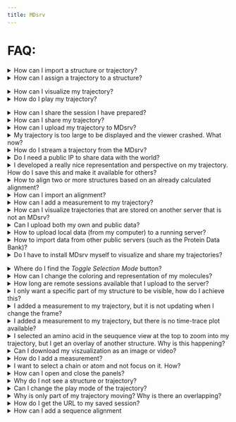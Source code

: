 ```yaml
---
title: MDsrv
---
```


# FAQ:

<div class='faq'>

<a name='t-import'></a>
<details>
    <summary>How can I import a structure or trajectory?</summary>
<p><div markdown="1">
You can find a detailed description on how to import structures and trajectories, inluding a video, in the tutorial section under <a href="tutorial.html#t-import">Importing structures and trajectories</a>.
</div></p></details>

<details>
    <summary>How can I assign a trajectory to a structure?</summary>
<p><div markdown="1">
You can find a detailes description on how to assign a trajectory to a structure, including a video, in the tutorial section under <a href="tutorial.html#t-assign-traj">Assign a trajectory to a structure</a>.
</div></p></details>

<a name='faq-vis-traj'></a>
<details>
    <summary>How can I visualize my trajectory?</summary>
<p><div markdown="1">
To visualize your trajectory follow the steps in the tutorials:
- <a href="tutorial.html#t-import">Importing structures and trajectories</a>
- <a href="tutorial.html#t-assign-traj">Assign a trajectory to a structure</a>
- <a href="tutorial.html#t-play">Play trajectory</a>
</div></p></details>

<details>
    <summary>How do I play my trajectory?</summary>
<p><div markdown="1">
You can find a detailed description on how to play a trajectory, inluding a video, in the tutorial section under <a href="tutorial.html#t-play">Play trajectory</a>.
</div></p></details>

<a name='faq-share-session'></a>
<details>
    <summary>How can I share the session I have prepared?</summary>
<p><div markdown="1">
You can share your session in two ways. A detailed description on how to share a session, inluding a video, can be found in the tutorial section under <a href="tutorial.html#t-share-session">Sharing a session</a>.
</div></p></details>

<details>
    <summary>How can I share my trajectory?</summary>
<p><div markdown="1">
You can share your trajectory by sharing your session. Check out the Tutorial <a href="tutorial.html#t-share-session">Sharing a session</a>.
</div></p></details>

<details>
    <summary>How can I upload my trajectory to MDsrv?</summary>
<p><div markdown="1">
You can upload a trajectory to the MDsrv for streaming. Note that the trajectory must be publicly available on a server. Follow the steps in the tutorial <a href="tutorial.html#t-upload-traj">Upload a trajectory to the MDsrv</a>.
</div></p></details>

<details>
    <summary>My trajectory is too large to be displayed and the viewer crashed. What now?</summary>
<p><div markdown="1">
To visualize and share large trajectories, you either need to set up your own server or upload the trajectory to our MDsrv.

To set up your own MDsrv, check out the <a href="install.html">Install</a> page.

To upload the trajectory to our server, check out the tutorial <a href="tutorial.html#t-upload-traj">Upload a trajectory to the MDsrv</a>.
</div></p></details>

<details>
    <summary>How do I stream a trajectory from the MDsrv?</summary>
<p><div markdown="1">
You can find a detailed description on how to stream a trajectory from the MDsrv, inluding a video, in the tutorial section under <a href="tutorial.html#t-stream-traj">Stream a trajectory from the MDsrv</a>.
</div></p></details>

<details>
    <summary>Do I need a public IP to share data with the world?</summary>
<p><div markdown="1">
To make your server globally visible you need a public IP. Otherwise it is only visible to devices within your local network.
</div></p></details>

<details>
    <summary>I developed a really nice representation and perspective on my trajectory. How do I save this and make it available for others?</summary>
<p><div markdown="1">
Check out the FAQ: <a href="#faq-share-session">How can I share the session I have prepared?</a>
</div></p></details>

<details>
    <summary>How to align two or more structures based on an already calculated alignment?</summary>
<p><div markdown="1">
You can find a detailed description on how to align two or more structures based on an already calculated alignment, inluding a video, in the tutorial section under <a href="tutorial.html#t-alignment">Superpose structures based on a sequence alignment</a>.
</div></p></details>

<details>
    <summary>How can I import an alignment?</summary>
<p><div markdown="1">
Import the Clustal file (.aln) using the Open Local Files menu in the Home panel on the left-hand side. 

To match the alignemnt to structures, check out the tutorial on <a href="tutorial.html#t-alignment">Superpose structures based on a sequence alignment</a>.
</div></p></details>

<details>
    <summary>How can I add a measurement to my trajectory?</summary>
<p><div markdown="1">
You can find a detailed description on how to add a measurement to a trajectory, inluding a video, in the tutorial section under <a href="tutorial.html#t-plot">Superpose structures based on a sequence alignment</a>. The first part covers the adding of a measurement to the trajectory.
</div></p></details>

<details>
    <summary>How can I visualize trajectories that are stored on another server that is not an MDsrv?</summary>
<p><div markdown="1">
You can download the trajectory to your computer and follow the steps on <a href="faq-vis-traj">how to visualize your trajectory</a>.

If the trajectory is too large to vizualize it this way, you can upload it to our MDsrv by follow the steps in the tutorial <a href="tutorial.html#t-upload-traj">Upload a trajectory to the MDsrv</a>.

You can also set up your own MDsrv to stream the trajectory. Check out the <a href="install.html">Installation</a> page.
</div></p></details>

<details>
    <summary>Can I upload both my own and public data?</summary>
<p><div markdown="1">
Yes, you can upload your own and public data. Check out the tutorial on <a href="tutorial.html#t-import">Importing structures and trajectories</a>.
</div></p></details>

<details>
    <summary>How to upload local data (from my computer) to a running server?</summary>
<p><div markdown="1">
To upload the data you have locally stored on your computer you first have to import the data into the client and prepare a session to your desires. Then you can store this session on a running server by following the steps in the tutorial on <a href="tutorial.html#t-share-session">Sharing a session</a>.

If you want to upload a trajectory to the MDsrv, because it is too large to vizualize without the client crashing, you can upload the trajectory to the MDsrv by following the steps in the tutorial <a href="tutorial.html#t-upload-traj">Upload a trajectory to the MDsrv</a>.
</div></p></details>

<details>
    <summary>How to import data from other public servers (such as the Protein Data Bank)?</summary>
<p><div markdown="1">
It is possible to directly import data from public data bases like the PDB. Just follow the tutorial on <a href="tutorial.html#t-import">Importing structures and trajectories</a>.
</div></p></details>

<details>
    <summary>Do I have to install MDsrv myself to visualize and share my trajectories?</summary>
<p><div markdown="1">
No, you can use our server to visualize and share your trajectories. You can find different Tutorials on how to import and share structures and trajectories on the <a href="tutorial.html">Tutorial</a> page.
</div></p></details>

<a name='faq_selection_mode_button'></a>
<details>
    <summary>Where do I find the <i>Toggle Selection Mode</i> button?</summary>
<p><div markdown="1">

![ALT](/images/toggle_selection_mode_2.png)

</div></p></details>

<details>
    <summary>How can I change the coloring and representation of my molecules?</summary>
<p><div markdown="1">
There are multiple ways to change the coloring of the representation of your molecules.
You can descide between changing the color of a whole component or just a selection you made.

To change the color of a whole component:
1. Open the _Components_ menu in the _Structure Tools_ panel on the right side. 
2. There you will find a list of all components in the scene. ![ALT](/images/components_coloring_1.png)
3. Select the _Options_ button for the component you want to color (button with three dots). A submenu will appear. ![ALT](/images/components_coloring_2.png) ![ALT](/images/components_coloring_3.png)
4. Select _Set Coloring_ and choose the coloring of your liking. ![ALT](/images/components_coloring_4.png)

If you only want to change the color of a single part of one Model:
1. Open the _State Tree_ panel on the left side.
2. Find the representation you want to change the coloring for. ![ALT](/images/state_tree_coloring_1.png)
3. Select the repesentation. A sub menu will appear under it. 
4. Select _Update 3D Representation_ to open another sub menu. ![ALT](/images/state_tree_coloring_2.png)
5. Now you can choose the coloring of your liking. ![ALT](/images/state_tree_coloring_3.png)

It is also possible to change the color of a selection you made:
1. Select the _Toggle Selection Mode_ button. ![ALT](/images/toggle_selection_mode.png)
2. Select the part of your structure you want to color.
3. Select the _Apply Theme to Selection_ button. ![ALT](/images/apply_theme_to_selection.png)
4. Choose a color of your liking.
5. Select the _Apply theme_ button. 
</div></p></details>

<details>
    <summary>How long are remote sessions available that I upload to the server?</summary>
<p><div markdown="1">

</div></p></details>

<details>
    <summary>I only want a specific part of my structure to be visible, how do I achieve this?</summary>
<p><div markdown="1">

</div></p></details>

<details>
    <summary>I added a measurement to my trajectory, but it is not updating when I change the frame?</summary>
<p><div markdown="1">

</div></p></details>

<details>
    <summary>I added a measurement to my trajectory, but there is no time-trace plot available?</summary>
<p><div markdown="1">

</div></p></details>

<details>
    <summary>I selected an amino acid in the seuquence view at the top to zoom into my trajectory, but I get an overlay of another structure. Why is this happening?</summary>
<p><div markdown="1">

</div></p></details>

<details>
    <summary>Can I download my viszualization as an image or video?</summary>
<p><div markdown="1">
If you want to save your scene as an image, preprare the scene as you want to save it. Then select the _Screenshot_ button and select _Download_ to save the image. ![ALT](/images/screenshot.png)

You can also download an animation for your scene.
1. Open the _Structure Tools_ panel on the right side.
2. Open the _Export Animation_ menu.
    - There are multiple animations available:
        - Animate Trajectory
        - Camera Spin
        - Camera Rock
        - State Snapshots
        - Unwind Assembly
        - Spin Structure
    ![ALT](/images/export_animation_1.png)
3. Change the options as wanted.
4. Select _Render_.
5. Wait until the scene is rendered.
6. Select _Save Animation_ to download the video. ![ALT](/images/export_animation_2.png)

</div></p></details>

<details>
    <summary>How do I add a measurement?</summary>
<p><div markdown="1">
You can find a detailed description on how to add a measurement, inluding a video, in the tutorial section under <a href="tutorial.html#t-plot">Add a time-trace plot of a measurement for a trajectory</a>. The first part of the tutorial describes how a measurement is added. 
</div></p></details>

<details>
    <summary>I want to select a chain or atom and not focus on it. How?</summary>
<p><div markdown="1">

If you are trying to select a structures, but he camera is always focusing on it, you forgot to toggle the _Selction Mode_. To active the _Selection Mode_, click the _Toggle Selection Mode_ button (check out the FAQ on <a href="faq_selection_mode_button">Where do I find the <i>Toggle Selection Mode</i> button?</a>). The _Selection Mode_ is active as long as the _Selection Mode Menu_ is visible at the top of the white canvas. 
![Selecion Mode Menu](/images/selection_menu.png)
</div></p></details>

<details>
    <summary>How can I open and close the panels?</summary>
<p><div markdown="1">
There are multiple ways to open and close the menu panels.

On the far left side, you can find an overview for all panels:

![ALT](/images/panels_2.png)

- Home 
- State Tree
- Plugin Settings
- Help
- Log
- Extensions
- Structure Tools

On default, all panels are closed except for the _Log_ panel. Selecting the icon for the respective panel opens or closes it. The icon is displayed in white when the panel is open. 

![In this example the Home, Log, and Extensions panel is open.](/images/panels_4.png)

Additionally, you can close the panels (except the _Log_) by clicking on their headers: 

![ALT](/images/panels_3.png).

You can open the left, _Extensions_, and _Strucure Tools_ panels by clicking on the buttons in the white canvas on their respective sides. 

![Example for the button opening the left panel](/images/panels_1.png)
</div></p></details>

<details>
    <summary>Why do I not see a structure or trajectory?</summary>
<p><div markdown="1">
If you do not see a structure after you imported , there may have been an error during the importing process. Check the _Log_ at the bottom to identify possible errors.

If you imported a coordinate file of a trajectory, you must also import a structure you can match the coordinates to. Follow the steps in the tutorial on <a href="tutorial.html#t-assign-traj">Assign a trajectory to a structure</a>.

If your structure was visible before and now it is not, you may need to check the _State Tree_ to see if your structure is still available. If you can find your structure, check the _visibility toggle_ (eye icon) and turn it on if necessary. If your structure is no longer available, you will need to import it again.
</div></p></details>

<details>
    <summary>Can I change the play mode of the trajectory?</summary>
<p><div markdown="1">

Yes you can. After importing and assigning you trajectory, the _Select Animation_ button will appear.
![ALT](/images/animation_mode_1.png)
Select the button to open an additional menu for changing the plan mode of the trajectory.
![ALT](/images/animation_mode_2.png)
Select _Start_ to play the trajectory.
</div></p></details>

<details>
    <summary>Why is only part of my trajectory moving? Why is there an overlapping?</summary>
<p><div markdown="1">
After you have assigned your trajectory to your structure, you have not cleaned up the visualization. Currently, both the models of your static structure and your moving trajectory are displayed. To clean up your visualization, open the _State Tree_ on the left and turn off the visibility for your static structure to which you assigned the coordinates of your trajectory.

For a more detailed description on how to clean up the visulation, you can check out the tutorial on <a href="tutorial.html#t-assign-traj">Assign a trajectory to a structure</a>.
</div></p></details>

<details>
    <summary>How do I get the URL to my saved session?</summary>
<p><div markdown="1">
After you saved your session to the MDsrv, you have to right-click on your session in the session list. A new tab will open with the URL you want to share.

For a more detailed description on how to save a session to the MDsrv and obtain the URL for sharing your session, you can check out the tutorial on <a href="tutorial.html#t-share-session">Sharing a session</a>.
</div></p></details>

<details>
    <summary>How can I add a sequence alignment</summary>
<p><div markdown="1">
You can find a detailed description on how to add a sequence alinment, inluding a video, in the tutorial section under <a href="tutorial.html#t-alignment">Superpose structures based on a sequence alignment</a>.
</div></p></details>

</div>
